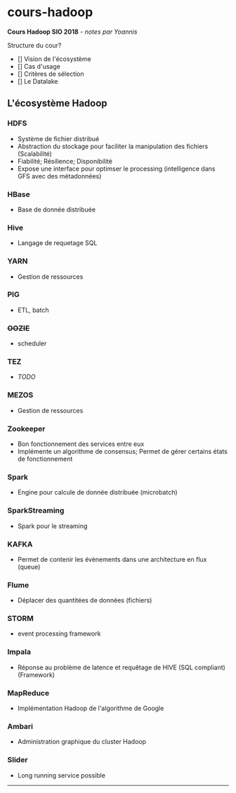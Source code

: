 # cours-hadoop
**Cours Hadoop SIO 2018** *- notes par Yoannis*


Structure du cour?
- [] Vision de l'écosystème
- [] Cas d'usage
- [] Critères de sélection
- [] Le Datalake


## L'écosystème Hadoop

### HDFS
* Système de fichier distribué
* Abstraction du stockage pour faciliter la manipulation des fichiers (Scalabilité)
* Fiabilité; Résilience; Disponibilité
* Expose une interface pour optimser le processing (intelligence dans GFS avec des métadonnées)


### HBase
* Base de donnée distribuée


### Hive
* Langage de requetage SQL


### YARN
* Gestion de ressources


### PIG
* ETL, batch


### ~~OOZIE~~
* scheduler


### TEZ
* *TODO*


### MEZOS
* Gestion de ressources


### Zookeeper
* Bon fonctionnement des services entre eux
* Implémente un algorithme de consensus; Permet de gérer certains états de fonctionnement


### Spark
* Engine pour calcule de donnée distribuée (microbatch)


### SparkStreaming
* Spark pour le streaming


### KAFKA
* Permet de contenir les évènements dans une architecture en flux (queue)


### Flume
* Déplacer des quantitées de données (fichiers)


### STORM
* event processing framework


### Impala
* Réponse au problème de latence et requêtage de HIVE (SQL compliant) (Framework)


### MapReduce
* Implémentation Hadoop de l'algorithme de Google


### Ambari
* Administration graphique du cluster Hadoop


### Slider
* Long running service possible


- - -
